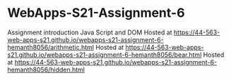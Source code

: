 # WebApps-S21-Assignment-6
Assignment introduction Java Script and DOM
Hosted at https://44-563-web-apps-s21.github.io/webapps-s21-assignment-6-hemanth8056/arithmetic.html
Hosted at https://44-563-web-apps-s21.github.io/webapps-s21-assignment-6-hemanth8056/bear.html
Hosted at https://44-563-web-apps-s21.github.io/webapps-s21-assignment-6-hemanth8056/hidden.html
